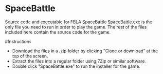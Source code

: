 # SpaceBattle
Source code and executable for FBLA SpaceBattle
SpaceBattle.exe is the only file you need to run in order to play the game. 
The rest of the files included here contain the source code for the game.

#Instructions
- Download the files in a .zip folder by clicking "Clone or download" at the top of the screen.
- Extract the files into a regular folder using 7Zip or similar software.
- Double click "SpaceBattle.exe" to run the installer for the game.
